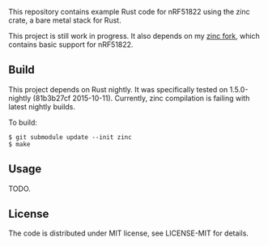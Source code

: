 This repository contains example Rust code for nRF51822 using the zinc crate, a
bare metal stack for Rust.

This project is still work in progress. It also depends on my [zinc
fork](https://github.com/lizardo/zinc), which contains basic support for
nRF51822.

## Build

This project depends on Rust nightly. It was specifically tested on
1.5.0-nightly (81b3b27cf 2015-10-11). Currently, zinc compilation is failing
with latest nightly builds.

To build:

```
$ git submodule update --init zinc
$ make
```

## Usage

TODO.

## License

The code is distributed under MIT license, see LICENSE-MIT for details.
